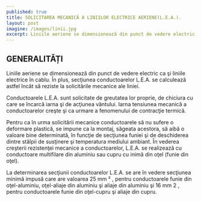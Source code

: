 ```yaml
---
published: true
title: SOLICITAREA MECANICĂ A LINIILOR ELECTRICE AERIENE(L.E.A.). 
layout: post
imagine: /images/linii.jpg
excerpt: Liniile aeriene se dimensionează din punct de vedere electric precum liniile electrice în cablu.
---
```


## GENERALITĂȚI ##

Liniile aeriene se dimensionează din punct de vedere electric ca şi liniile electrice în cablu. În plus, secţiunea conductoarelor L.E.A. se calculează astfel încât să reziste la solicitările mecanice ale liniei.

Conductoarele L.E.A. sunt solicitate de greutatea lor proprie, de chiciura cu care se încarcă iarna şi de acţiunea vântului. Iarna tensiunea mecanică a conductoarelor creşte şi ca urmare a fenomenului de contracţie termică.

Pentru ca în urma solicitării mecanice conductoarele să nu sufere o deformare plastică, se impune ca la montaj, săgeata acestora, să aibă o valoare bine determinată, în funcţie de secţiunea funiei şi de deschiderea dintre stâlpii de susţinere şi temperatura mediului ambiant. În vederea creşterii rezistenţei mecanice a conductoarelor, L.E.A. se realizează cu conductoare multifilare din aluminiu sau cupru cu inimă din oţel (funie din oţel).

La determinarea secţiunii conductoarelor L.E.A. se are în vedere secţiunea minimă impusă care are valoarea 25 mm &sup2; , pentru conductoarele funie din oţel-aluminiu, oţel-aliaje din aluminiu şi aliaje din aluminiu şi 16 mm 2 , pentru conductoarele funie din oţel-cupru şi aliaje din cupru.